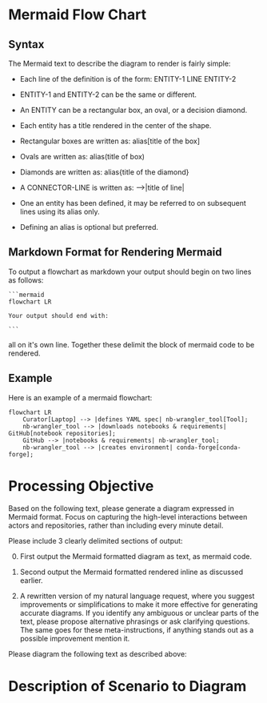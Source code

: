 
# Mermaid Flow Chart

## Syntax

The Mermaid text to describe the diagram to render is fairly simple:

- Each line of the definition is of the form:  ENTITY-1 LINE ENTITY-2

- ENTITY-1 and ENTITY-2 can be the same or different.
- An ENTITY can be a rectangular box, an oval, or a decision diamond.
- Each entity has a title rendered in the center of the shape.
- Rectangular boxes are written as:  alias[title of the box]
- Ovals are written as: alias(title of box)
- Diamonds are written as: alias{title of the diamond}
- A CONNECTOR-LINE is written as: -->|title of line|
- One an entity has been defined,  it may be referred to on subsequent lines using its alias only.
- Defining an alias is optional but preferred.

## Markdown Format for Rendering Mermaid

To output a flowchart as markdown your output should begin on two lines as follows:

````text
```mermaid
flowchart LR

Your output should end with:

```
````

all on it's own line. Together these delimit the block of mermaid code to be rendered.

## Example

Here is an example of a mermaid flowchart:

```mermaid
flowchart LR
    Curator[Laptop] --> |defines YAML spec| nb-wrangler_tool[Tool];
    nb-wrangler_tool --> |downloads notebooks & requirements| GitHub[notebook repositories];
    GitHub --> |notebooks & requirements| nb-wrangler_tool;
    nb-wrangler_tool --> |creates environment| conda-forge[conda-forge];
```

# Processing Objective

Based on the following text, please generate a diagram expressed in
Mermaid format. Focus on capturing the high-level interactions between
actors and repositories, rather than including every minute
detail.

Please include 3 clearly delimited sections of output:

0. First output the Mermaid formatted diagram as text,  as mermaid code.

1. Second output the Mermaid formatted rendered inline as discussed earlier.

2. A rewritten version of my natural language request, where you
suggest improvements or simplifications to make it more effective for
generating accurate diagrams. If you identify any ambiguous or unclear
parts of the text, please propose alternative phrasings or ask
clarifying questions.  The same goes for these meta-instructions,  if
anything stands out as a possible improvement mention it.

Please diagram the following text as described above:

# Description of Scenario to Diagram



